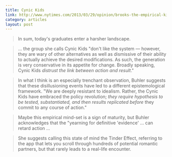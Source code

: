```yaml
---
title: Cynic Kids
link: http://www.nytimes.com/2013/03/29/opinion/brooks-the-empirical-kids.html
category: articles
layout: post
---
```


> In sum, today's graduates enter a harsher landscape.

> ... the group she calls Cynic Kids "don't like the system — however, they are wary
> of other alternatives as well as dismissive of their ability to actually
> achieve the desired modifications. As such, the generation is very
> conservative in its appetite for change. Broadly speaking, Cynic Kids
> _distrust the link between action and result_."

> In what I think is an especially trenchant observation, Buhler suggests that
> these disillusioning events have led to a different epistemological framework.
> "We are deeply resistant to idealism. Rather, the Cynic Kids have embraced the
> policy revolution; _they require hypothesis to be tested, substantiated, and
> then results replicated before_ they commit to any course of action."

> Maybe this empirical mind-set is a sign of maturity, but Buhler acknowledges
> that the "yearning for definitive 'evidence' ... can retard action ...

> She suggests calling this state of mind the Tinder Effect, referring to the
> app that lets you scroll through hundreds of potential romantic partners, but
> that rarely leads to a real-life encounter.
